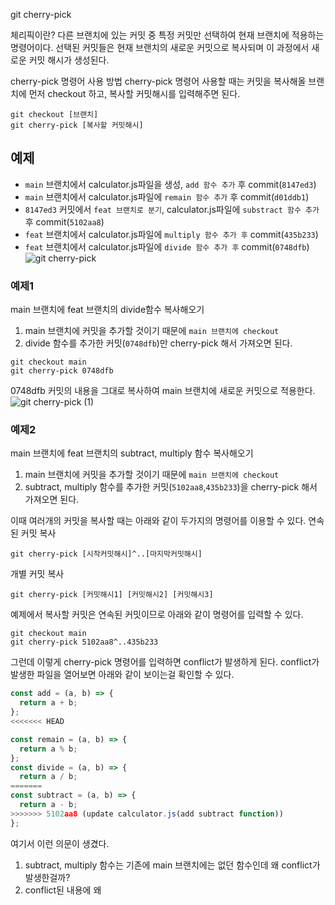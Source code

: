 git cherry-pick

체리픽이란?
다른 브랜치에 있는 커밋 중 특정 커밋만 선택하여 현재 브랜치에 적용하는 명령어이다.
선택된 커밋들은 현재 브랜치의 새로운 커밋으로 복사되며 이 과정에서 새로운 커밋 해시가 생성된다.

cherry-pick 명령어 사용 방법
cherry-pick 명령어 사용할 때는 커밋을 복사해올 브랜치에 먼저 checkout 하고,
복사할 커밋해시를 입력해주면 된다.

```
git checkout [브랜치]
git cherry-pick [복사할 커밋해시]
```

## 예제

- `main` 브랜치에서 calculator.js파일을 생성, `add 함수 추가` 후 commit(`8147ed3`)
- `main` 브랜치에서 calculator.js파일에 `remain 함수 추가` 후 commit(`d01ddb1`)
- `8147ed3` 커밋에서 `feat 브랜치로 분기`, calculator.js파일에 `substract 함수 추가` 후 commit(`5102aa8`)
- `feat` 브랜치에서 calculator.js파일에 `multiply 함수 추가 후` commit(`435b233`)
- `feat` 브랜치에서 calculator.js파일에 `divide 함수 추가 후` commit(`0748dfb`)
![git cherry-pick](https://github.com/user-attachments/assets/034afb80-bc09-45f8-aa0b-53fb481b50bf)

### 예제1
main 브랜치에 feat 브랜치의 divide함수 복사해오기
1. main 브랜치에 커밋을 추가할 것이기 때문에 `main 브랜치에 checkout`
2. divide 함수를 추가한 커밋(`0748dfb`)만 cherry-pick 해서 가져오면 된다.

```
git checkout main
git cherry-pick 0748dfb
```
0748dfb 커밋의 내용을 그대로 복사하여 main 브랜치에 새로운 커밋으로 적용한다.
![git cherry-pick (1)](https://github.com/user-attachments/assets/57f65f45-3f3a-4223-ba46-5534ff276e9c)

### 예제2
main 브랜치에 feat 브랜치의 subtract, multiply 함수 복사해오기
1. main 브랜치에 커밋을 추가할 것이기 때문에 `main 브랜치에 checkout`
2. subtract, multiply 함수를 추가한 커밋(`5102aa8`,`435b233`)을 cherry-pick 해서 가져오면 된다.

이때 여러개의 커밋을 복사할 때는 아래와 같이 두가지의 명령어를 이용할 수 있다.
연속된 커밋 복사
```
git cherry-pick [시작커밋해시]^..[마지막커밋해시]
```
개별 커밋 복사
```
git cherry-pick [커밋해시1] [커밋해시2] [커밋해시3]
```
예제에서 복사할 커밋은 연속된 커밋이므로 아래와 같이 명령어를 입력할 수 있다.
```
git checkout main
git cherry-pick 5102aa8^..435b233
```
그런데 이렇게 cherry-pick 명령어를 입력하면 conflict가 발생하게 된다.
conflict가 발생한 파일을 열어보면 아래와 같이 보이는걸 확인할 수 있다.
```js
const add = (a, b) => {
  return a + b;
};
<<<<<<< HEAD

const remain = (a, b) => {
  return a % b;
};
const divide = (a, b) => {
  return a / b;
=======
const subtract = (a, b) => {
  return a - b;
>>>>>>> 5102aa8 (update calculator.js(add subtract function))
};

```
여기서 이런 의문이 생겼다.
1. subtract, multiply 함수는 기존에 main 브랜치에는 없던 함수인데 왜 conflict가 발생한걸까?
2. conflict된 내용에 왜 
